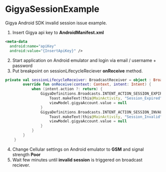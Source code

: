 # GigyaSessionExample
Gigya Android SDK invalid session issue example.

1. Insert Gigya api key to **AndroidManifest.xml**
```xml
<meta-data
  android:name="apiKey"
  android:value="{InsertApiKey}" />
  ```
2. Start application on Android emulator and login via email / username + password
3. Put breakpoint on sessionLifecycleReciever **onReceive** method.
```kotlin
private val sessionLifecycleReceiver: BroadcastReceiver = object : BroadcastReceiver() {
        override fun onReceive(context: Context, intent: Intent) {
            when (intent.action ?: return) {
                GigyaDefinitions.Broadcasts.INTENT_ACTION_SESSION_EXPIRED -> {
                    Toast.makeText(this@MainActivity, "Session_Expired", Toast.LENGTH_LONG).show()
                    viewModel.gigyaAccount.value = null
                }
                GigyaDefinitions.Broadcasts.INTENT_ACTION_SESSION_INVALID -> {
                    Toast.makeText(this@MainActivity, "Session_Invalid", Toast.LENGTH_LONG).show()
                    viewModel.gigyaAccount.value = null
                }
            }
        }
    }
 ```
 4. Change Cellular settings on Android emulator to **GSM** and signal strength **Poor**
 5. Wait few minutes until **invalid session** is triggered on broadcast reciever.
